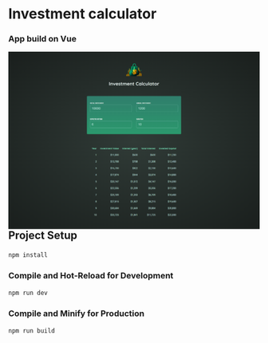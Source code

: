# Investment calculator

### App build on Vue

<img align="left" alt="screen" width="800" src="./public/react-investment-calculator.png" />

## Project Setup

```sh
npm install
```

### Compile and Hot-Reload for Development

```sh
npm run dev
```

### Compile and Minify for Production

```sh
npm run build
```
